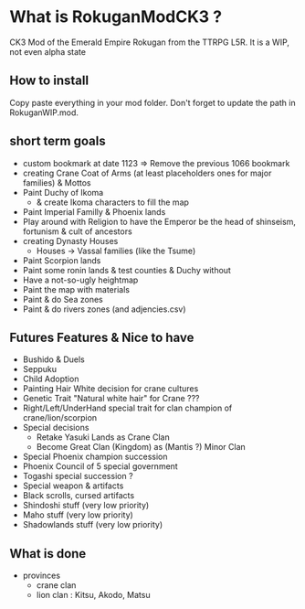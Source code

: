 # What is RokuganModCK3 ?
CK3 Mod of the Emerald Empire Rokugan from the TTRPG L5R.
It is a WIP, not even alpha state

## How to install
Copy paste everything in your mod folder. Don't forget to update the path in RokuganWIP.mod.

## short term goals
- custom bookmark at date 1123 => Remove  the previous 1066 bookmark
- creating Crane Coat of Arms (at least placeholders ones for major families) & Mottos
- Paint Duchy of Ikoma
	- & create Ikoma characters to fill the map 
- Paint Imperial Familly & Phoenix lands
- Play around with Religion to have the Emperor be the head of shinseism, fortunism & cult of ancestors
-  creating Dynasty Houses
 	- Houses -> Vassal families (like the Tsume)
- Paint Scorpion lands
- Paint some ronin lands & test counties & Duchy without   
- Have a not-so-ugly heightmap
- Paint the map with materials
- Paint & do Sea zones
- Paint & do rivers zones (and adjencies.csv)

## Futures Features & Nice to have
- Bushido & Duels
- Seppuku
- Child Adoption
- Painting Hair White decision for crane cultures
- Genetic Trait "Natural white hair" for Crane ???
- Right/Left/UnderHand special trait for clan champion of crane/lion/scorpion
- Special decisions
	- Retake Yasuki Lands as Crane Clan
 	- Become Great Clan (Kingdom) as (Mantis ?) Minor Clan 
- Special Phoenix champion succession
- Phoenix Council of 5 special government
- Togashi special succession ?
- Special weapon & artifacts
- Black scrolls, cursed artifacts
- Shindoshi stuff (very low priority)
- Maho stuff (very low priority)
- Shadowlands stuff (very low priority)

## What is done
- provinces 
	- crane clan
	- lion clan : Kitsu, Akodo, Matsu
